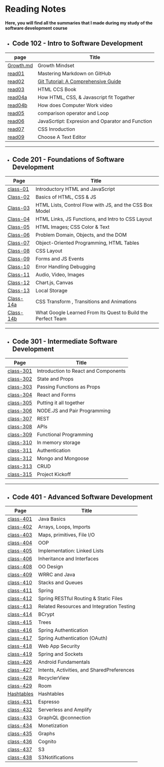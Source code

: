 
# **Reading Notes**

#### Here, you will find all the summaries that I made during my study of the software development course

* ## Code 102 - Intro to Software Development

 | page | Title |
 | -------- | ------ |
 | [Growth.md](https://mohnalkhateeb.github.io/reading-notes-ma/Growth) | Growth Mindset |
 | [read01](https://mohnalkhateeb.github.io/reading-notes-ma/read01) | Mastering Markdown on GitHub |
 | [read02](https://mohnalkhateeb.github.io/reading-notes-ma/read02) | [Git Tutorial: A Comprehensive Guide](https://blog.udemy.com/git-tutorial-a-comprehensive-guide/#7) |
 | [read03](https://mohnalkhateeb.github.io/reading-notes-ma/read03) | HTML CCS Book |
 | [read04a](https://mohnalkhateeb.github.io/reading-notes-ma/read04a) | How HTML, CSS, & Javascript fit Togather |
 | [read04b](https://mohnalkhateeb.github.io/reading-notes-ma/read04b) | How does Computer Work video |
 | [read05](https://mohnalkhateeb.github.io/reading-notes-ma/read05) | comparison operator and Loop |
 | [read06](https://mohnalkhateeb.github.io/reading-notes-ma/read06) | JavaScrtipt: Expresion and Oparator and Function |
 | [read07](https://mohnalkhateeb.github.io/reading-notes-ma/read07) | CSS Inroduction |
 | [read09](https://mohnalkhateeb.github.io/reading-notes-ma/read09) | Choose A Text Editor |

 *********

* ## Code 201 - Foundations of Software Development

 | Page | Title |
 | -------- | ------ |
 | [class-01](https://mohnalkhateeb.github.io/reading-notes-ma/class-01) | Introductory HTML and JavaScript |
 | [Class-02](https://mohnalkhateeb.github.io/reading-notes-ma/class-02)| Basics of HTML, CSS & JS |
 | [Class-03](https://mohnalkhateeb.github.io/reading-notes-ma/class-03) | HTML Lists, Control Flow with JS, and the CSS Box Model |
 | [Class-04](https://mohnalkhateeb.github.io/reading-notes-ma/class-04) | HTML Links, JS Functions, and Intro to CSS Layout |
 | [Class-05](https://mohnalkhateeb.github.io/reading-notes-ma/class-05) | HTML Images; CSS Color & Text |
 | [Class-06](https://mohnalkhateeb.github.io/reading-notes-ma/class-06) | Problem Domain, Objects, and the DOM |
 | [Class-07](https://mohnalkhateeb.github.io/reading-notes-ma/class-07) | Object-Oriented Programming, HTML Tables |
 | [Class-08](https://mohnalkhateeb.github.io/reading-notes-ma/class-08) | CSS Layout |
 | [Class-09](https://mohnalkhateeb.github.io/reading-notes-ma/class-09) | Forms and JS Events |
 | [Class-10](https://mohnalkhateeb.github.io/reading-notes-ma/class-10) | Error Handling Debugging |
 | [Class-11](https://mohnalkhateeb.github.io/reading-notes-ma/class-11) | Audio, Video, Images |
 | [Class-12](https://mohnalkhateeb.github.io/reading-notes-ma/class-12) | Chart.js, Canvas |
 | [Class-13](https://mohnalkhateeb.github.io/reading-notes-ma/class-13) | Local Storage |
 | [Class-14a](https://mohnalkhateeb.github.io/reading-notes-ma/class-14a) | CSS Transform , Transitions and Animations |
 | [Class-14b](https://mohnalkhateeb.github.io/reading-notes-ma/class-14b) | What Google Learned From Its Quest to Build the Perfect Team |

 *********

* ## Code 301 - Intermediate Software Development

 | Page | Title |
 | -------- | ------ |
 | [class-301](https://mohnalkhateeb.github.io/reading-notes-ma/class-301) | Introduction to React and Components |
 | [class-302](https://mohnalkhateeb.github.io/reading-notes-ma/class-302) | State and Props |
 | [class-303](https://mohnalkhateeb.github.io/reading-notes-ma/class-303) | Passing Functions as Props |
 | [class-304](https://mohnalkhateeb.github.io/reading-notes-ma/class-304) | React and Forms |
 | [class-305](https://mohnalkhateeb.github.io/reading-notes-ma/class-305) | Putting it all together |
 | [class-306](https://mohnalkhateeb.github.io/reading-notes-ma/class-306) | NODE.JS and Pair Programming |
 | [class-307](https://mohnalkhateeb.github.io/reading-notes-ma/class-307) | REST |
 | [class-308](https://mohnalkhateeb.github.io/reading-notes-ma/class-308) |  APIs | 
 | [class-309](https://mohnalkhateeb.github.io/reading-notes-ma/class-309) |  Functional Programming |
 | [class-310](https://mohnalkhateeb.github.io/reading-notes-ma/class-310) |  In memory storage |
 | [class-311](https://mohnalkhateeb.github.io/reading-notes-ma/class-311) |  Authentication |
 | [class-312](https://mohnalkhateeb.github.io/reading-notes-ma/class-312) |  Mongo and Mongoose |
 | [class-313](https://mohnalkhateeb.github.io/reading-notes-ma/class-313) | CRUD |
 | [class-315](https://mohnalkhateeb.github.io/reading-notes-ma/class-315) | Project Kickoff |

*********

* ## Code 401 - Advanced Software Development

 | Page | Title |
 | -------- | ------ |
 | [class-401](https://mohnalkhateeb.github.io/reading-notes-ma/class-401) | Java Basics |
 | [class-402](https://mohnalkhateeb.github.io/reading-notes-ma/class-402) | Arrays, Loops, Imports |
 | [class-403](https://mohnalkhateeb.github.io/reading-notes-ma/class-403) |  Maps, primitives, File I/O |
 | [class-404](https://mohnalkhateeb.github.io/reading-notes-ma/class-404) |  OOP |
 | [class-405](https://mohnalkhateeb.github.io/reading-notes-ma/class-405) | Implementation: Linked Lists |
 | [class-406](https://mohnalkhateeb.github.io/reading-notes-ma/class-406) |  Inheritance and Interfaces |
 | [class-408](https://mohnalkhateeb.github.io/reading-notes-ma/class-408) |  OO Design |
 | [class-409](https://mohnalkhateeb.github.io/reading-notes-ma/class-409) |  WRRC and Java |
 | [class-410](https://mohnalkhateeb.github.io/reading-notes-ma/class-410) |  Stacks and Queues |
 | [class-411](https://mohnalkhateeb.github.io/reading-notes-ma/class-411) |  Spring |
 | [class-412](https://mohnalkhateeb.github.io/reading-notes-ma/class-412) |  Spring RESTful Routing & Static Files |
 | [class-413](https://mohnalkhateeb.github.io/reading-notes-ma/class-413) |  Related Resources and Integration Testing |
 | [class-414](https://mohnalkhateeb.github.io/reading-notes-ma/class-414) |  BCrypt |
 | [class-415](https://mohnalkhateeb.github.io/reading-notes-ma/class-415) |  Trees |
 | [class-416](https://mohnalkhateeb.github.io/reading-notes-ma/class-416) |  Spring Authentication |
 | [class-417](https://mohnalkhateeb.github.io/reading-notes-ma/class-417) |  Spring Authentication (OAuth) |
 | [class-418](https://mohnalkhateeb.github.io/reading-notes-ma/class-418) |  Web App Security |
 | [class-419](https://mohnalkhateeb.github.io/reading-notes-ma/class-419) |  Spring and Sockets |
 | [class-426](https://mohnalkhateeb.github.io/reading-notes-ma/class-426) |  Android Fundamentals |
 | [class-427](https://mohnalkhateeb.github.io/reading-notes-ma/class-427) |  Intents, Activities, and SharedPreferences |
 | [class-428](https://mohnalkhateeb.github.io/reading-notes-ma/class-428) |  RecyclerView |
 | [class-429](https://mohnalkhateeb.github.io/reading-notes-ma/class-429) |  Room |
 | [Hashtables](https://mohnalkhateeb.github.io/reading-notes-ma/hashtables) |  Hashtables |
 | [class-431](https://mohnalkhateeb.github.io/reading-notes-ma/class-431) | Espresso |
 | [class-432](https://mohnalkhateeb.github.io/reading-notes-ma/class-432) | Serverless and Amplify |
 | [class-433](https://mohnalkhateeb.github.io/reading-notes-ma/class-433) | GraphQL @connection |
 | [class-434](https://mohnalkhateeb.github.io/reading-notes-ma/class-434) | Monetization |
 | [class-435](https://mohnalkhateeb.github.io/reading-notes-ma/class-435) | Graphs |
 | [class-436](https://mohnalkhateeb.github.io/reading-notes-ma/class-436) | Cognito |
 | [class-437](https://mohnalkhateeb.github.io/reading-notes-ma/class-437) | S3 |
 | [class-438](https://mohnalkhateeb.github.io/reading-notes-ma/class-438) | S3Notifications |
  


